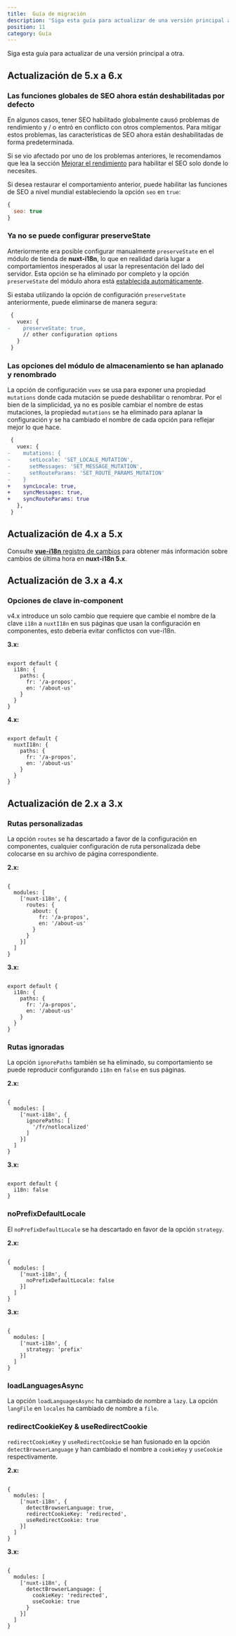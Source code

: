 ```yaml
---
title:  Guía de migración
description: 'Siga esta guía para actualizar de una versión principal a otra.'
position: 11
category: Guía
---
```


Siga esta guía para actualizar de una versión principal a otra.


## Actualización de 5.x a 6.x

### Las funciones globales de SEO ahora están deshabilitadas por defecto

En algunos casos, tener SEO habilitado globalmente causó problemas de rendimiento y / o entró en conflicto con otros complementos. Para mitigar estos problemas, las características de SEO ahora están deshabilitadas de forma predeterminada.

Si se vio afectado por uno de los problemas anteriores, le recomendamos que lea la sección [Mejorar el rendimiento](/seo#improving-performance) para habilitar el SEO solo donde lo necesites.

Si desea restaurar el comportamiento anterior, puede habilitar las funciones de SEO a nivel mundial estableciendo la opción `seo` en `true`:

```js
{
  seo: true
}
```

### Ya no se puede configurar preserveState

Anteriormente era posible configurar manualmente `preserveState` en el módulo de tienda de **nuxt-i18n**, lo que en realidad daría lugar a comportamientos inesperados al usar la representación del lado del servidor. Esta opción se ha eliminado por completo y la opción `preserveState` del módulo ahora está [establecida automáticamente](https://github.com/nuxt-community/i18n-module/blob/05e9d1f80715cc23a545adf4303e49af3ee40ac3/src/plugins/main.js#L77).

Si estaba utilizando la opción de configuración `preserveState` anteriormente, puede eliminarse de manera segura:

```diff
 {
   vuex: {
-    preserveState: true,
     // other configuration options
   }
 }
```

### Las opciones del módulo de almacenamiento se han aplanado y renombrado

La opción de configuración `vuex` se usa para exponer una propiedad `mutations` donde cada mutación se puede deshabilitar o renombrar. Por el bien de la simplicidad, ya no es posible cambiar el nombre de estas mutaciones, la propiedad `mutations` se ha eliminado para aplanar la configuración y se ha cambiado el nombre de cada opción para reflejar mejor lo que hace.

```diff
 {
   vuex: {
-    mutations: {
-      setLocale: 'SET_LOCALE_MUTATION',
-      setMessages: 'SET_MESSAGE_MUTATION',
-      setRouteParams: 'SET_ROUTE_PARAMS_MUTATION'
-    }
+    syncLocale: true,
+    syncMessages: true,
+    syncRouteParams: true
   },
 }
 ```

## Actualización de 4.x a 5.x

Consulte [**vue-i18n** registro de cambios](https://github.com/kazupon/vue-i18n/blob/dev/CHANGELOG.md#800-2018-06-23) para obtener más información sobre cambios de última hora en **nuxt-i18n 5.x**.

## Actualización de 3.x a 4.x

### Opciones de clave in-component

v4.x introduce un solo cambio que requiere que cambie el nombre de la clave `i18n` a `nuxtI18n` en sus páginas que usan la configuración en componentes, esto debería evitar conflictos con vue-i18n.

**3.x:**

```js{}[pages/about.vue]

export default {
  i18n: {
    paths: {
      fr: '/a-propos',
      en: '/about-us'
    }
  }
}
```

**4.x:**

```js{}[pages/about.vue]

export default {
  nuxtI18n: {
    paths: {
      fr: '/a-propos',
      en: '/about-us'
    }
  }
}
```

## Actualización de 2.x a 3.x

### Rutas personalizadas

La opción `routes` se ha descartado a favor de la configuración en componentes, cualquier configuración de ruta personalizada debe colocarse en su archivo de página correspondiente.

**2.x:**

```js{}[nuxt.config.js]

{
  modules: [
    ['nuxt-i18n', {
      routes: {
        about: {
          fr: '/a-propos',
          en: '/about-us'
        }
      }
    }]
  ]
}
```

**3.x:**

```js{}[pages/about.vue]

export default {
  i18n: {
    paths: {
      fr: '/a-propos',
      en: '/about-us'
    }
  }
}
```

### Rutas ignoradas


La opción `ignorePaths` también se ha eliminado, su comportamiento se puede reproducir configurando `i18n` en `false` en sus páginas.

**2.x:**

```js{}[nuxt.config.js]

{
  modules: [
    ['nuxt-i18n', {
      ignorePaths: [
        '/fr/notlocalized'
      ]
    }]
  ]
}
```

**3.x:**

```js{}[pages/fr/notlocalized.vue]

export default {
  i18n: false
}
```

### noPrefixDefaultLocale

El `noPrefixDefaultLocale` se ha descartado en favor de la opción `strategy`.


**2.x:**

```js{}[nuxt.config.js]

{
  modules: [
    ['nuxt-i18n', {
      noPrefixDefaultLocale: false
    }]
  ]
}
```

**3.x:**

```js{}[nuxt.config.js]

{
  modules: [
    ['nuxt-i18n', {
      strategy: 'prefix'
    }]
  ]
}
```

### loadLanguagesAsync

La opción `loadLanguagesAsync` ha cambiado de nombre a `lazy`. La opción  `langFile` en `locales` ha cambiado de nombre a `file`.

### redirectCookieKey & useRedirectCookie

`redirectCookieKey` y `useRedirectCookie` se han fusionado en la opción `detectBrowserLanguage` y han cambiado el nombre a `cookieKey` y `useCookie` respectivamente.

**2.x:**

```js{}[nuxt.config.js]

{
  modules: [
    ['nuxt-i18n', {
      detectBrowserLanguage: true,
      redirectCookieKey: 'redirected',
      useRedirectCookie: true
    }]
  ]
}
```

**3.x:**

```js{}[nuxt.config.js]

{
  modules: [
    ['nuxt-i18n', {
      detectBrowserLanguage: {
        cookieKey: 'redirected',
        useCookie: true
      }
    }]
  ]
}
```
